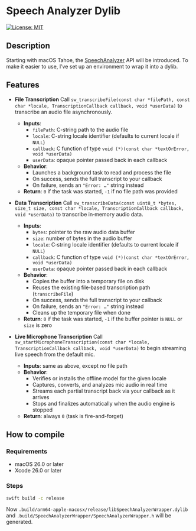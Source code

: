 # Speech Analyzer Dylib

[![License: MIT](https://img.shields.io/badge/License-MIT-brightgreen?style=flat-square)](/LICENSE)

## Description

Starting with macOS Tahoe, the [SpeechAnalyzer](https://developer.apple.com/documentation/speech/speechanalyzer) API will be introduced. To make it easier to use, I’ve set up an environment to wrap it into a dylib.

## Features

- **File Transcription**
  Call `sw_transcribeFile(const char *filePath, const char *locale, TranscriptionCallback callback, void *userData)` to transcribe an audio file asynchronously.
  - **Inputs**:
    - `filePath`: C-string path to the audio file
    - `locale`: C-string locale identifier (defaults to current locale if `NULL`)
    - `callback`: C function of type `void (*)(const char *textOrError, void *userData)`
    - `userData`: opaque pointer passed back in each callback
  - **Behavior**:
    - Launches a background task to read and process the file
    - On success, sends the full transcript to your callback
    - On failure, sends an `"Error: …"` string instead
  - **Return**: `0` if the task was started, `-1` if no file path was provided

- **Data Transcription**
  Call `sw_transcribeData(const uint8_t *bytes, size_t size, const char *locale, TranscriptionCallback callback, void *userData)` to transcribe in‐memory audio data.
  - **Inputs**:
    - `bytes`: pointer to the raw audio data buffer
    - `size`: number of bytes in the audio buffer
    - `locale`: C‐string locale identifier (defaults to current locale if `NULL`)
    - `callback`: C function of type `void (*)(const char *textOrError, void *userData)`
    - `userData`: opaque pointer passed back in each callback
  - **Behavior**:
    - Copies the buffer into a temporary file on disk
    - Reuses the existing file‐based transcription path (`transcribeFile`)
    - On success, sends the full transcript to your callback
    - On failure, sends an `"Error: …"` string instead
    - Cleans up the temporary file when done
  - **Return**: `0` if the task was started, `-1` if the buffer pointer is `NULL` or `size` is zero

- **Live Microphone Transcription**
  Call `sw_startMicrophoneTranscription(const char *locale, TranscriptionCallback callback, void *userData)` to begin streaming live speech from the default mic.
  - **Inputs**: same as above, except no file path
  - **Behavior**:
    - Verifies or installs the offline model for the given locale
    - Captures, converts, and analyzes mic audio in real time
    - Streams each partial transcript back via your callback as it arrives
    - Stops and finalizes automatically when the audio engine is stopped
  - **Return**: always `0` (task is fire-and-forget)

## How to compile

### Requirements

- macOS 26.0 or later
- Xcode 26.0 or later

### Steps

```sh
swift build -c release
```

Now `.build/arm64-apple-macosx/release/libSpeechAnalyzerWrapper.dylib` and `.build/SpeechAnalyzerWrapper/SpeechAnalyzerWrapper.h` will be generated.
